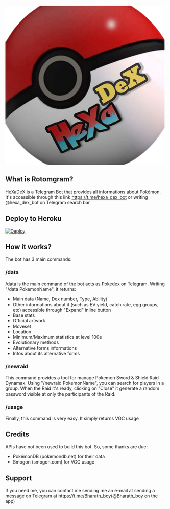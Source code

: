 ![Logo](assets/logo.png)

## What is Rotomgram?
HeXaDeX is a Telegram Bot that provides all informations about Pokémon. It's accessible through this link https://t.me/hexa_dex_bot or writing @hexa_dex_bot on Telegram search bar

## Deploy to Heroku
[![Deploy](https://www.herokucdn.com/deploy/button.svg)](https://heroku.com/deploy)

## How it works?
The bot has 3 main commands:

### /data
/data is the main command of the bot acts as Pokedex on Telegram. Writing "/data PokemonName", it returns:
* Main data (Name, Dex number, Type, Ability)
* Other informations about it (such as EV yield, catch rate, egg groups, etc) accessible through "Expand" inline button
* Base stats
* Official artwork
* Moveset
* Location
* Minimum/Maximum statistics at level 100e
* Evolutionary methods
* Alternative forms informations
* Infos about its alternative forms

### /newraid
This command provides a tool for manage Pokemon Sword & Shield Raid Dynamax. Using "/newraid PokemonName", you can search for players in a group. When the Raid it's ready, clicking on "Close" it generate a random password visible at only the participants of the Raid.

### /usage
Finally, this command is very easy. It simply returns VGC usage

## Credits
APIs have not been used to build this bot. So, some thanks are due:
* PokémonDB (pokemondb.net) for their data
* Smogon (smogon.com) for VGC usage

## Support
If you need me, you can contact me sending me an e-mail at  sending a message on Telegram at https://t.me/Bharath_boy(@Bharath_boy on the app)
